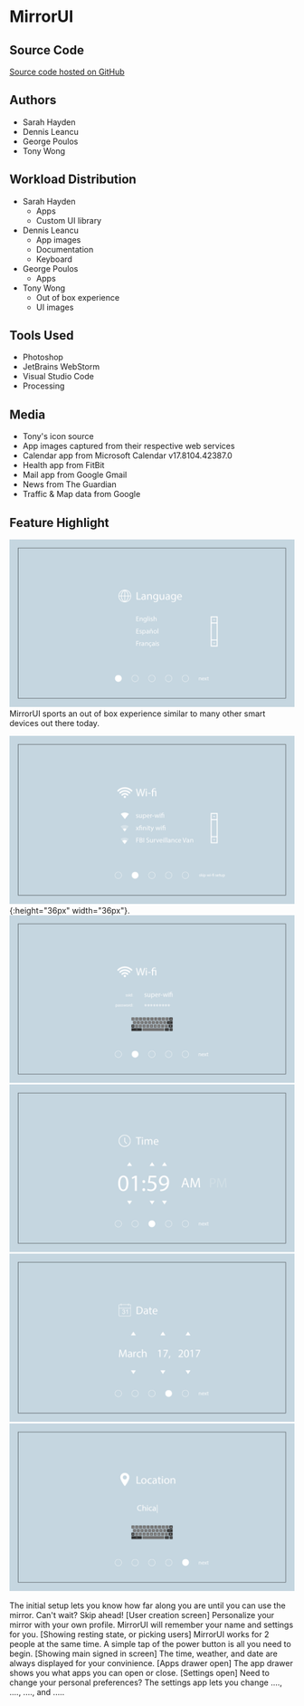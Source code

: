 # MirrorUI
## Source Code
[Source code hosted on GitHub](https://github.com/George-Poulos/george-poulos.github.io/tree/master)
## Authors
- Sarah Hayden
- Dennis Leancu
- George Poulos
- Tony Wong
## Workload Distribution
- Sarah Hayden
    - Apps
    - Custom UI library
- Dennis Leancu
    - App images
    - Documentation
    - Keyboard
- George Poulos
    - Apps
- Tony Wong
    - Out of box experience
    - UI images
## Tools Used
- Photoshop
- JetBrains WebStorm
- Visual Studio Code
- Processing
## Media
- Tony's icon source
- App images captured from their respective web services
- Calendar app from Microsoft Calendar v17.8104.42387.0
- Health app from FitBit
- Mail app from Google Gmail
- News from The Guardian
- Traffic & Map data from Google
## Feature Highlight
![Alt text](https://github.com/George-Poulos/george-poulos.github.io/blob/master/readmeImages/setup_language.png)
MirrorUI sports an out of box experience similar to many other smart devices out there today.

![](https://github.com/George-Poulos/george-poulos.github.io/blob/master/readmeImages/setup_wifi.png){:height="36px" width="36px"}.
![](https://github.com/George-Poulos/george-poulos.github.io/blob/master/readmeImages/setup_wifi2.gif)
![](https://github.com/George-Poulos/george-poulos.github.io/blob/master/readmeImages/setup_time.png)
![](https://github.com/George-Poulos/george-poulos.github.io/blob/master/readmeImages/setup_date.png)
![](https://github.com/George-Poulos/george-poulos.github.io/blob/master/readmeImages/setup_location.gif)


The initial setup lets you know how far along you are until you can use the mirror. Can't wait? Skip ahead!
[User creation screen]
Personalize your mirror with your own profile. MirrorUI will remember your name and settings for you.
[Showing resting state, or picking users]
MirrorUI works for 2 people at the same time. A simple tap of the power button is all you need to begin.
[Showing main signed in screen]
The time, weather, and date are always displayed for your convinience.
[Apps drawer open]
The app drawer shows you what apps you can open or close.
[Settings open]
Need to change your personal preferences? The settings app lets you change ...., ...., ...., and .....
